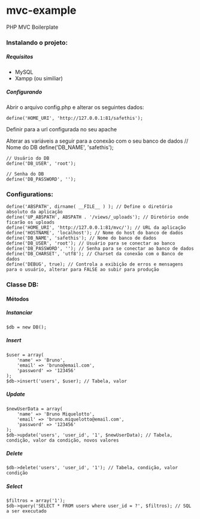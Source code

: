 # mvc-example
PHP MVC Boilerplate

### Instalando o projeto:

##### Requisitos
- MySQL
- Xampp (ou similiar)

##### Configurando
Abrir o arquivo config.php e alterar os seguintes dados:

	define('HOME_URI', 'http://127.0.0.1:81/safethis');
Definir para a url configurada no seu apache

Alterar as variáveis a seguir para a conexão com o seu banco de dados
	// Nome do DB
	define('DB_NAME', 'safethis');
 
	// Usuário do DB
	define('DB_USER', 'root');
 
	// Senha do DB
	define('DB_PASSWORD', '');


### Configurations:

	define('ABSPATH', dirname( __FILE__ ) ); // Define o diretório absoluto da aplicação
	define('UP_ABSPATH', ABSPATH . '/views/_uploads'); // Diretório onde ficarão os uploads
	define('HOME_URI', 'http://127.0.0.1:81/mvc/'); // URL da aplicação
	define('HOSTNAME', 'localhost'); // Nome do host do banco de dados
	define('DB_NAME', 'safethis'); // Nome do banco de dados
	define('DB_USER', 'root'); // Usuário para se conectar ao banco
	define('DB_PASSWORD', ''); // Senha para se conectar ao banco de dados
	define('DB_CHARSET', 'utf8'); // Charset da conexão com o Banco de dados
	define('DEBUG', true); // Controla a exibição de erros e mensagens para o usuário, alterar para FALSE ao subir para produção

### Classe DB:

#### Métodos

##### Instanciar

    $db = new DB();

##### Insert

    $user = array(
    	'name' => 'Bruno',
    	'email' => 'bruno@email.com',
    	'password' => '123456'
    );
    $db->insert('users', $user); // Tabela, valor

##### Update
    $newUserData = array(
    	'name' => 'Bruno Miquelotto',
    	'email' => 'bruno.miquelotto@email.com',
    	'password' => '123456'
    );
    $db->update('users', 'user_id', '1', $newUserData); // Tabela, condição, valor da condição, novos valores
##### Delete
    $db->delete('users', 'user_id', '1'); // Tabela, condição, valor condição
##### Select
	$filtros = array('1');
	$db->query('SELECT * FROM users where user_id = ?', $filtros); // SQL a ser executado